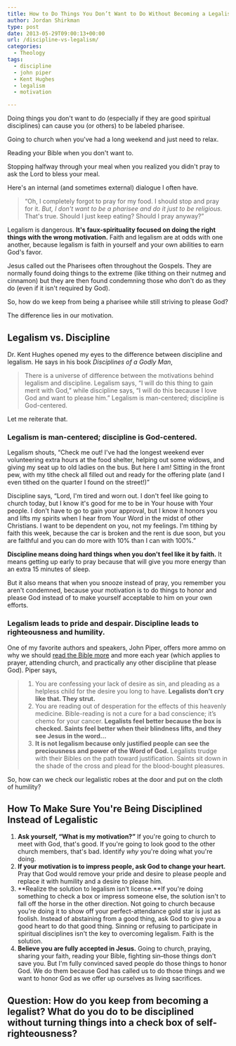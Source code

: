 ```yaml
---
title: How to Do Things You Don’t Want to Do Without Becoming a Legalist
author: Jordan Shirkman
type: post
date: 2013-05-29T09:00:13+00:00
url: /discipline-vs-legalism/
categories:
  - Theology
tags:
  - discipline
  - john piper
  - Kent Hughes
  - legalism
  - motivation

---
```

Doing things you don't want to do (especially if they are good spiritual disciplines) can cause you (or others) to be labeled pharisee.

Going to church when you've had a long weekend and just need to relax.

Reading your Bible when you don't want to.

Stopping halfway through your meal when you realized you didn't pray to ask the Lord to bless your meal.

Here's an internal (and sometimes external) dialogue I often have.

> &#8220;Oh, I completely forgot to pray for my food. I should stop and pray for it. _But, I don't want to be a pharisee and do it just to be religious._ That's true. Should I just keep eating? Should I pray anyway?&#8221;

Legalism is dangerous. **It's faux-spirituality focused on doing the right things with the wrong motivation.** Faith and legalism are at odds with one another, because legalism is faith in yourself and your own abilities to earn God's favor.

Jesus called out the Pharisees often throughout the Gospels. They are normally found doing things to the extreme (like tithing on their nutmeg and cinnamon) but they are then found condemning those who don't do as they do (even if it isn't required by God).

So, how do we keep from being a pharisee while still striving to please God?

The difference lies in our motivation.

<!--more-->

## Legalism vs. Discipline

Dr. Kent Hughes opened my eyes to the difference between discipline and legalism. He says in his book _Disciplines of a Godly Man_,

> There is a universe of difference between the motivations behind legalism and discipline. Legalism says, &#8220;I will do this thing to gain merit with God,&#8221; while discipline says, “I will do this because I love God and want to please him.&#8221; Legalism is man-centered; discipline is God-centered.

Let me reiterate that.

### Legalism is man-centered; discipline is God-centered.

Legalism shouts, &#8220;Check me out! I've had the longest weekend ever volunteering extra hours at the food shelter, helping out some widows, and giving my seat up to old ladies on the bus. But here I am! Sitting in the front pew, with my tithe check all filled out and ready for the offering plate (and I even tithed on the quarter I found on the street!)&#8221;

Discipline says, &#8220;Lord, I'm tired and worn out. I don't feel like going to church today, but I know it's good for me to be in Your house with Your people. I don't have to go to gain your approval, but I know it honors you and lifts my spirits when I hear from Your Word in the midst of other Christians. I want to be dependent on you, not my feelings. I'm tithing by faith this week, because the car is broken and the rent is due soon, but you are faithful and you can do more with 10% than I can with 100%.&#8221;

**Discipline means doing hard things when you don't feel like it by faith.** It means getting up early to pray because that will give you more energy than an extra 15 minutes of sleep.

But it also means that when you snooze instead of pray, you remember you aren't condemned, because your motivation is to do things to honor and please God instead of to make yourself acceptable to him on your own efforts.

### Legalism leads to pride and despair. Discipline leads to righteousness and humility.

One of my favorite authors and speakers, John Piper, offers more ammo on why we should [read the Bible more](http://www.desiringgod.org/blog/posts/read-your-bible-more-and-more) and more each year (which applies to prayer, attending church, and practically any other discipline that please God). Piper says,

>   1. You are confessing your lack of desire as sin, and pleading as a helpless child for the desire you long to have. **Legalists don’t cry like that. They strut.**
>   2. You are reading out of desperation for the effects of this heavenly medicine. Bible-reading is not a cure for a bad conscience; it’s chemo for your cancer. **Legalists feel better because the box is checked. Saints feel better when their blindness lifts, and they see Jesus in the word&#8230;**
>   3. **It is not legalism because only justified people can see the preciousness and power of the Word of God.** Legalists trudge with their Bibles on the path toward justification. Saints sit down in the shade of the cross and plead for the blood-bought pleasures.

So, how can we check our legalistic robes at the door and put on the cloth of humility?

## How To Make Sure You're Being Disciplined Instead of Legalistic

  1. **Ask yourself, &#8220;What is my motivation?&#8221;** If you're going to church to meet with God, that's good. If you're going to look good to the other church members, that's bad. Identify _why_ you're doing what you're doing.
  2. **If your motivation is to impress people, ask God to change your heart.** Pray that God would remove your pride and desire to please people and replace it with humility and a desire to please him.
  3. **Realize the solution to legalism isn't license.**If you're doing something to check a box or impress someone else, the solution isn't to fall off the horse in the other direction. Not going to church because you're doing it to show off your perfect-attendance gold star is just as foolish. Instead of abstaining from a good thing, ask God to give you a good heart to do that good thing. Sinning or refusing to participate in spiritual disciplines isn't the key to overcoming legalism. Faith is the solution.
  4. **Believe you are fully accepted in Jesus.** Going to church, praying, sharing your faith, reading your Bible, fighting sin&#8211;those things don't save you. But I'm fully convinced saved people do those things to honor God. We do them because God has called us to do those things and we want to honor God as we offer up ourselves as living sacrifices.

## Question: How do you keep from becoming a legalist? What do you do to be disciplined without turning things into a check box of self-righteousness?
